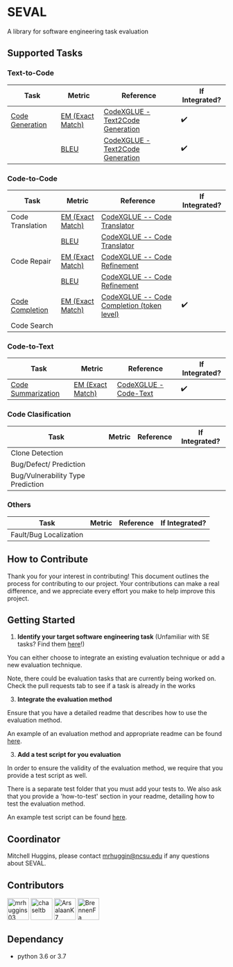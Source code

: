 # SEVAL
A library for software engineering task evaluation

## Supported Tasks

### Text-to-Code

| Task | Metric | Reference | If Integrated? | 
|------|---------|----------------|----------------|
|   [Code Generation](https://github.com/SEEDGuard/SEVAL/blob/main/src/test/code_generation/test.py)   |   [EM (Exact Match)](https://github.com/SEEDGuard/SEVAL/blob/main/src/tasks/code_generation/eval.py)      |      [CodeXGLUE - Text2Code Generation](https://github.com/microsoft/CodeXGLUE/tree/main/Text-Code/text-to-code/evaluator)          |       :heavy_check_mark:        |
|      |   [BLEU](https://github.com/SEEDGuard/SEVAL/blob/main/src/tasks/code_generation/bleu.py)      |      [CodeXGLUE - Text2Code Generation](https://github.com/microsoft/CodeXGLUE/tree/main/Text-Code/text-to-code/evaluator)          |       :heavy_check_mark:        |


### Code-to-Code

| Task | Metric | Reference | If Integrated? |
|------|---------|----------------|----------------|
|  Code Translation    |    [EM (Exact Match)](https://github.com/SEEDGuard/SEVAL/blob/main/src/tasks/code_translation/eval.py)     |        [CodeXGLUE -- Code Translator](https://github.com/microsoft/CodeXGLUE/tree/main/Code-Code/code-to-code-trans/evaluator)        |               |
|      |   [BLEU](https://github.com/SEEDGuard/SEVAL/blob/main/src/tasks/code_translation/bleu.py)      |      [CodeXGLUE -- Code Translator](https://github.com/microsoft/CodeXGLUE/tree/main/Code-Code/code-to-code-trans/evaluator)          |               |
|  Code Repair    |    [EM (Exact Match)](https://github.com/SEEDGuard/SEVAL/blob/main/src/tasks/code_repair/eval.py)     |        [CodeXGLUE -- Code Refinement](https://github.com/microsoft/CodeXGLUE/tree/main/Code-Code/code-refinement/evaluator)        |               |
|      |   [BLEU](https://github.com/SEEDGuard/SEVAL/blob/main/src/tasks/code_repair/bleu.py)      |     [CodeXGLUE -- Code Refinement](https://github.com/microsoft/CodeXGLUE/tree/main/Code-Code/code-refinement/evaluator)        |               |
|  [Code Completion](https://github.com/SEEDGuard/SEVAL/blob/main/src/test/code_completion/test.py)    |    [EM (Exact Match)](https://github.com/SEEDGuard/SEVAL/blob/main/src/tasks/code_completion/eval.py)     |        [CodeXGLUE -- Code Completion (token level)](https://github.com/microsoft/CodeXGLUE/tree/main/Code-Code/CodeCompletion-token/evaluator)        |       :heavy_check_mark:        |
|  Code Search    |         |                |               |

### Code-to-Text

| Task | Metric | Reference | If Integrated? |
|------|---------|----------------|----------------|
|  [Code Summarization](https://github.com/SEEDGuard/SEVAL/blob/main/src/test/code_summarization/test.py)    |    [EM (Exact Match)](https://github.com/SEEDGuard/SEVAL/blob/main/src/tasks/code_summarization/eval.py)     |        [CodeXGLUE - Code-Text](https://github.com/microsoft/CodeXGLUE/tree/main/Code-Text/code-to-text/evaluator)        |       :heavy_check_mark:        |


### Code Clasification

| Task | Metric | Reference | If Integrated? |
|------|---------|----------------|----------------|
|  Clone Detection    |         |                |               |
|  Bug/Defect/ Prediction    |         |                |               |
|  Bug/Vulnerability Type Prediction    |         |                |               |


### Others

| Task | Metric | Reference | If Integrated? |
|------|---------|----------------|----------------|
|  Fault/Bug Localization    |         |                |               |


## How to Contribute

Thank you for your interest in contributing! This document outlines the process for contributing to our project. Your contributions can make a real difference, and we appreciate every effort you make to help improve this project.

## Getting Started

1. **Identify your target software engineering task** (Unfamiliar with SE tasks? Find them [here](https://github.com/gai4se/LLM4SE?tab=readme-ov-file#paper-list)!)

You can either choose to integrate an existing evaluation technique or add a new evaluation technique. 

Note, there could be evaluation tasks that are currently being worked on. Check the pull requests tab to see if a task is already in the works

3. **Integrate the evaluation method**

Ensure that you have a detailed readme that describes how to use the evaluation method.

An example of an evaluation method and appropriate readme can be found [here](https://github.com/SEEDGuard/SEVAL/tree/main/src/tasks/code_generation).

3. **Add a test script for you evaluation**

In order to ensure the validity of the evaluation method, we require that you provide a test script as well. 

There is a separate test folder that you must add your tests to. We also ask that you provide a 'how-to-test' section in your readme, detailing how to test the evaluation method.

An example test script can be found [here](https://github.com/SEEDGuard/SEVAL/blob/main/src/test/code_generation/test.py).

## Coordinator

Mitchell Huggins, please contact [mrhuggin@ncsu.edu](mrhuggin@ncsu.edu) if any questions about SEVAL.

## Contributors

<p align="left"><a href="https://github.com/mrhuggins03"><img src="https://avatars.githubusercontent.com/mrhuggins03?v=4" width="50px" alt="mrhuggins03" /></a>
<a href="https://github.com/chaseltb"><img src="https://avatars.githubusercontent.com/chaseltb?v=4" width="50px" alt="chaseltb" /></a>
<a href="https://github.com/ArsalaanK7"><img src="https://avatars.githubusercontent.com/ArsalaanK7?v=4" width="50px" alt="ArsalaanK7" /></a>
<a href="https://github.com/BrennenFa"><img src="https://avatars.githubusercontent.com/BrennenFa?v=4" width="50px" alt="BrennenFa" /></a>
</p>

## Dependancy
- python 3.6 or 3.7
